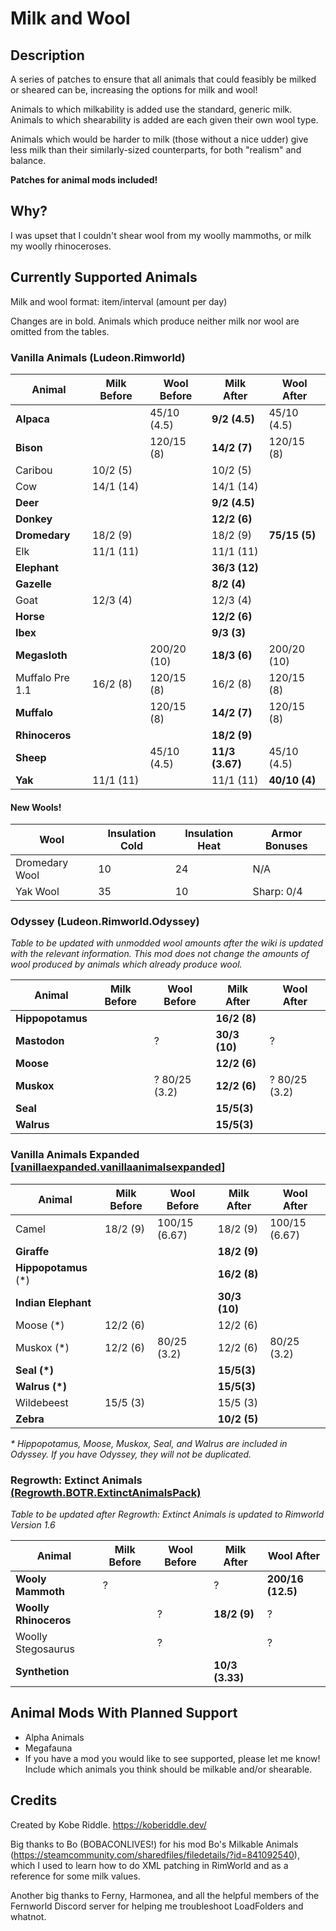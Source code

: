 # Milk and Wool

## Description

A series of patches to ensure that all animals that could feasibly be milked or sheared can be, increasing the options for milk and wool!

Animals to which milkability is added use the standard, generic milk. Animals to which shearability is added are each given their own wool type.

Animals which would be harder to milk (those without a nice udder) give less milk than their similarly-sized counterparts, for both "realism" and balance.

**Patches for animal mods included!**

## Why?

I was upset that I couldn't shear wool from my woolly mammoths, or milk my woolly rhinoceroses.

## Currently Supported Animals

Milk and wool format: item/interval (amount per day)

Changes are in bold. Animals which produce neither milk nor wool are omitted from the tables.

### Vanilla Animals (Ludeon.Rimworld)

| Animal          | Milk Before | Wool Before | Milk After      | Wool After    |
| --------------- | ----------- | ----------- | --------------- | ------------- |
| **Alpaca**      |             | 45/10 (4.5) | **9/2 (4.5)**   | 45/10 (4.5)   |
| **Bison**       |             | 120/15 (8)  | **14/2 (7)**    | 120/15 (8)    |
| Caribou         | 10/2 (5)    |             | 10/2 (5)        |               |
| Cow             | 14/1 (14)   |             | 14/1 (14)       |               |
| **Deer**        |             |             | **9/2 (4.5)**   |               |
| **Donkey**      |             |             | **12/2 (6)**    |               |
| **Dromedary**   | 18/2 (9)    |             | 18/2 (9)        | **75/15 (5)** |
| Elk             | 11/1 (11)   |             | 11/1 (11)       |               |
| **Elephant**    |             |             | **36/3 (12)**   |               |
| **Gazelle**     |             |             | **8/2 (4)**     |               |
| Goat            | 12/3 (4)    |             | 12/3 (4)        |               |
| **Horse**       |             |             | **12/2 (6)**    |               |
| **Ibex**        |             |             | **9/3 (3)**     |               |
| **Megasloth**   |             | 200/20 (10) | **18/3 (6)**    | 200/20 (10)   |
| Muffalo Pre 1.1 | 16/2 (8)    | 120/15 (8)  | 16/2 (8)        | 120/15 (8)    |
| **Muffalo**     |             | 120/15 (8)  | **14/2 (7)**    | 120/15 (8)    |
| **Rhinoceros**  |             |             | **18/2 (9)**    |               |
| **Sheep**       |             | 45/10 (4.5) | **11/3 (3.67)** | 45/10 (4.5)   |
| **Yak**         | 11/1 (11)   |             | 11/1 (11)       | **40/10 (4)** |

#### New Wools!

| Wool           | Insulation Cold | Insulation Heat | Armor Bonuses |
| -------------- | --------------- | --------------- | ------------- |
| Dromedary Wool | 10              | 24              | N/A           |
| Yak Wool       | 35              | 10              | Sharp: 0/4    |

### Odyssey (Ludeon.Rimworld.Odyssey)

*Table to be updated with unmodded wool amounts after the wiki is updated with the relevant information. This mod does not change the amounts of wool produced by animals which already produce wool.*

| Animal           | Milk Before | Wool Before   | Milk After    | Wool After    |
| ---------------- | ----------- | ------------- | ------------- | ------------- |
| **Hippopotamus** |             |               | **16/2 (8)**  |               |
| **Mastodon**     |             | ?             | **30/3 (10)** | ?             |
| **Moose**        |             |               | **12/2 (6)**  |               |
| **Muskox**       |             | ? 80/25 (3.2) | **12/2 (6)**  | ? 80/25 (3.2) |
| **Seal**         |             |               | **15/5(3)**   |               |
| **Walrus**       |             |               | **15/5(3)**   |               |

### Vanilla Animals Expanded [[vanillaexpanded.vanillaanimalsexpanded](https://steamcommunity.com/sharedfiles/filedetails/?id=2871933948)]

| Animal               | Milk Before | Wool Before   | Milk After    | Wool After    |
| -------------------- | ----------- | ------------- | ------------- | ------------- |
| Camel                | 18/2 (9)    | 100/15 (6.67) | 18/2 (9)      | 100/15 (6.67) |
| **Giraffe**          |             |               | **18/2 (9)**  |               |
| **Hippopotamus** (*) |             |               | **16/2 (8)**  |               |
| **Indian Elephant**  |             |               | **30/3 (10)** |               |
| Moose (*)            | 12/2 (6)    |               | 12/2 (6)      |               |
| Muskox (*)           | 12/2 (6)    | 80/25 (3.2)   | 12/2 (6)      | 80/25 (3.2)   |
| **Seal (*)**         |             |               | **15/5(3)**   |               |
| **Walrus (*)**       |             |               | **15/5(3)**   |               |
| Wildebeest           | 15/5 (3)    |               | 15/5 (3)      |               |
| **Zebra**            |             |               | **10/2 (5)**  |               |

*\* Hippopotamus, Moose, Muskox, Seal, and Walrus are included in Odyssey. If you have Odyssey, they will not be duplicated.*

### Regrowth: Extinct Animals [(Regrowth.BOTR.ExtinctAnimalsPack)](https://steamcommunity.com/sharedfiles/filedetails/?id=2266685892)

*Table to be updated after Regrowth: Extinct Animals is updated to Rimworld Version 1.6*

| Animal                | Milk Before | Wool Before | Milk After      | Wool After        |
| --------------------- | ----------- | ----------- | --------------- | ----------------- |
| **Wooly Mammoth**     | ?           |             | ?               | **200/16 (12.5)** |
| **Woolly Rhinoceros** |             | ?           | **18/2 (9)**    | ?                 |
| Woolly Stegosaurus    |             | ?           |                 | ?                 |
| **Synthetion**        |             |             | **10/3 (3.33)** |                   |

## Animal Mods With Planned Support

- Alpha Animals
- Megafauna
- If you have a mod you would like to see supported, please let me know! Include which animals you think should be milkable and/or shearable.

## Credits

Created by Kobe Riddle. <https://koberiddle.dev/>

Big thanks to Bo (BOBACONLIVES!) for his mod Bo's Milkable Animals (<https://steamcommunity.com/sharedfiles/filedetails/?id=841092540>), which I used to learn how to do XML patching in RimWorld and as a reference for some milk values.

Another big thanks to Ferny, Harmonea, and all the helpful members of the Fernworld Discord server for helping me troubleshoot LoadFolders and whatnot.
